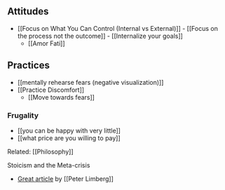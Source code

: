 ## Attitudes
- [[Focus on What You Can Control (Internal vs External)]]
	   - [[Focus on the process not the outcome]]
	   - [[Internalize your goals]]
   - [[Amor Fati]]

## Practices
- [[mentally rehearse fears (negative visualization)]]
- [[Practice Discomfort]]
	- [[Move towards fears]]

### Frugality
- [[you can be happy with very little]]
- [[what price are you willing to pay]]





Related: [[Philosophy]]

Stoicism and the Meta-crisis
- [Great article](https://thestoa.substack.com/p/argument-sketches-for-being-a-stoic) by [[Peter Limberg]]
